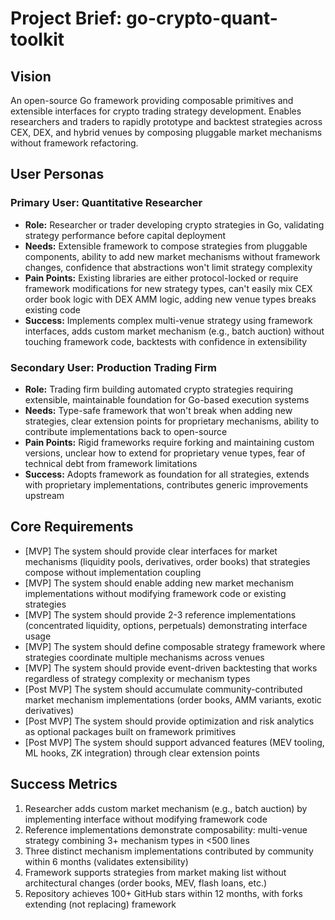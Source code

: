 # Project Brief: go-crypto-quant-toolkit

## Vision
An open-source Go framework providing composable primitives and extensible interfaces for crypto trading strategy development. Enables researchers and traders to rapidly prototype and backtest strategies across CEX, DEX, and hybrid venues by composing pluggable market mechanisms without framework refactoring.

## User Personas
### Primary User: Quantitative Researcher
- **Role:** Researcher or trader developing crypto strategies in Go, validating strategy performance before capital deployment
- **Needs:** Extensible framework to compose strategies from pluggable components, ability to add new market mechanisms without framework changes, confidence that abstractions won't limit strategy complexity
- **Pain Points:** Existing libraries are either protocol-locked or require framework modifications for new strategy types, can't easily mix CEX order book logic with DEX AMM logic, adding new venue types breaks existing code
- **Success:** Implements complex multi-venue strategy using framework interfaces, adds custom market mechanism (e.g., batch auction) without touching framework code, backtests with confidence in extensibility

### Secondary User: Production Trading Firm
- **Role:** Trading firm building automated crypto strategies requiring extensible, maintainable foundation for Go-based execution systems
- **Needs:** Type-safe framework that won't break when adding new strategies, clear extension points for proprietary mechanisms, ability to contribute implementations back to open-source
- **Pain Points:** Rigid frameworks require forking and maintaining custom versions, unclear how to extend for proprietary venue types, fear of technical debt from framework limitations
- **Success:** Adopts framework as foundation for all strategies, extends with proprietary implementations, contributes generic improvements upstream

## Core Requirements
- [MVP] The system should provide clear interfaces for market mechanisms (liquidity pools, derivatives, order books) that strategies compose without implementation coupling
- [MVP] The system should enable adding new market mechanism implementations without modifying framework code or existing strategies
- [MVP] The system should provide 2-3 reference implementations (concentrated liquidity, options, perpetuals) demonstrating interface usage
- [MVP] The system should define composable strategy framework where strategies coordinate multiple mechanisms across venues
- [MVP] The system should provide event-driven backtesting that works regardless of strategy complexity or mechanism types
- [Post MVP] The system should accumulate community-contributed market mechanism implementations (order books, AMM variants, exotic derivatives)
- [Post MVP] The system should provide optimization and risk analytics as optional packages built on framework primitives
- [Post MVP] The system should support advanced features (MEV tooling, ML hooks, ZK integration) through clear extension points

## Success Metrics
1. Researcher adds custom market mechanism (e.g., batch auction) by implementing interface without modifying framework code
2. Reference implementations demonstrate composability: multi-venue strategy combining 3+ mechanism types in <500 lines
3. Three distinct mechanism implementations contributed by community within 6 months (validates extensibility)
4. Framework supports strategies from market making list without architectural changes (order books, MEV, flash loans, etc.)
5. Repository achieves 100+ GitHub stars within 12 months, with forks extending (not replacing) framework